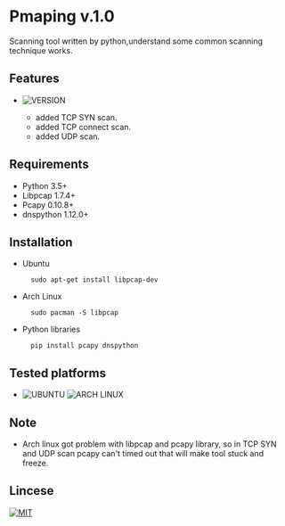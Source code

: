 # Pmaping v.1.0
Scanning tool written by python,understand some common scanning technique works.

## Features
- ![VERSION](https://img.shields.io/badge/version-1.0-orange.svg)

	* added TCP SYN scan.
	* added TCP connect scan.
	* added UDP scan.
	
## Requirements
- Python 3.5+
- Libpcap 1.7.4+
- Pcapy 0.10.8+
- dnspython 1.12.0+

## Installation
- Ubuntu
		
		sudo apt-get install libpcap-dev
		
- Arch Linux

		sudo pacman -S libpcap
		
- Python libraries
		
		pip install pcapy dnspython

## Tested platforms
- ![UBUNTU](https://img.shields.io/badge/Linux-Ubuntu-orange.svg) ![ARCH LINUX](https://img.shields.io/badge/linux-Arch%20Linux-blue.svg)

## Note
- Arch linux got problem with libpcap and pcapy library, so in TCP SYN and UDP scan pcapy can't timed out that will make tool stuck and freeze.

## Lincese
[![MIT](https://img.shields.io/badge/LICENSE-MIT-lightgrey.svg)](https://github.com/t7hm1/pmaping/blob/master/LICENSE)
